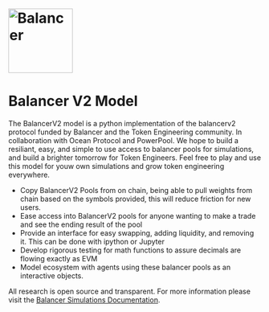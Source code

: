 # <img src="https://github.com/balancer-labs/balancer-core-v2/blob/master/logo.svg" alt="Balancer" height="128px">

# Balancer V2 Model

The BalancerV2 model is a python implementation of the balancerv2 protocol funded by Balancer and the Token Engineering community. In collaboration with Ocean Protocol and PowerPool. 
We hope to build a resiliant, easy, and simple to use access to balancer pools for simulations, and build a brighter tomorrow for Token Engineers. Feel free to play and use this model for youw own simulations and grow token engineering everywhere.

- Copy BalancerV2 Pools from on chain, being able to pull weights from chain based on the symbols provided, this will reduce friction for new users.
- Ease access into BalancerV2 pools for anyone wanting to make a trade and see the ending result of the pool
- Provide an interface for easy swapping, adding liquidity, and removing it. This can be done with ipython or Jupyter
- Develop rigorous testing for math functions to assure decimals are flowing exactly as EVM
- Model ecosystem with agents using these balancer pools as an interactive objects.

All research is open source and transparent. For more information please visit the [Balancer Simulations Documentation](https://24nico.gitbook.io/balancerv2-py-twin/).



